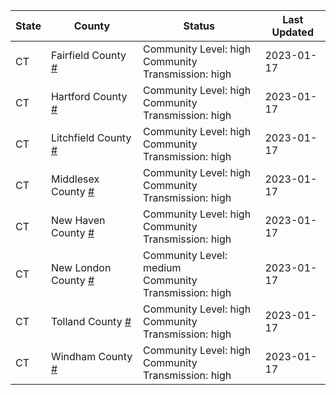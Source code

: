 State | County | Status | Last Updated
--- | --- | --- | --- 
CT | Fairfield County <a href="#fairfield_county">#</a> | <a name="fairfield_county"></a>Community Level: high<br/>Community Transmission: high | 2023-01-17
CT | Hartford County <a href="#hartford_county">#</a> | <a name="hartford_county"></a>Community Level: high<br/>Community Transmission: high | 2023-01-17
CT | Litchfield County <a href="#litchfield_county">#</a> | <a name="litchfield_county"></a>Community Level: high<br/>Community Transmission: high | 2023-01-17
CT | Middlesex County <a href="#middlesex_county">#</a> | <a name="middlesex_county"></a>Community Level: high<br/>Community Transmission: high | 2023-01-17
CT | New Haven County <a href="#new_haven_county">#</a> | <a name="new_haven_county"></a>Community Level: high<br/>Community Transmission: high | 2023-01-17
CT | New London County <a href="#new_london_county">#</a> | <a name="new_london_county"></a>Community Level: medium<br/>Community Transmission: high | 2023-01-17
CT | Tolland County <a href="#tolland_county">#</a> | <a name="tolland_county"></a>Community Level: high<br/>Community Transmission: high | 2023-01-17
CT | Windham County <a href="#windham_county">#</a> | <a name="windham_county"></a>Community Level: high<br/>Community Transmission: high | 2023-01-17
